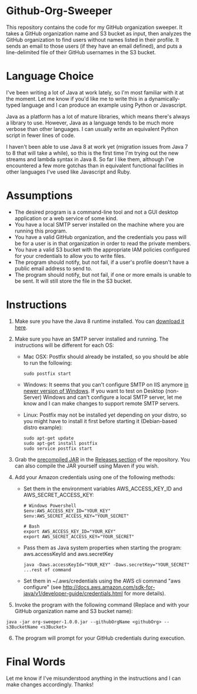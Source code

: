 # Github-Org-Sweeper
This repository contains the code for my GitHub organization sweeper. It takes a GitHub organization name and S3 bucket
as input, then analyzes the GitHub organization to find users without names listed in their profile. It sends an email
to those users (if they have an email defined), and puts a line-delimited file of their GitHub usernames in the S3 bucket.

# Language Choice
I've been writing a lot of Java at work lately, so I'm most familiar with it at the moment. Let me know if you'd like me to
write this in a dynamically-typed language and I can produce an example using Python or Javascript.

Java as a platform has a lot of mature libraries, which means there's always a library to use. However, Java as a language
tends to be much more verbose than other languages. I can usually write an equivalent Python script in fewer lines of code.

I haven't been able to use Java 8 at work yet (migration issues from Java 7 to 8 that will take a while), so this is
the first time I'm trying out the new streams and lambda syntax in Java 8. So far I like them, although I've encountered
 a few more gotchas than in equivalent functional facilities in other languages I've used like Javascript and Ruby.

# Assumptions
* The desired program is a command-line tool and not a GUI desktop application or a web service of some kind.
* You have a local SMTP server installed on the machine where you are running this program.
* You have a valid GitHub organization, and the credentials you pass will be for a user is in that organization in order to read the private members.
* You have a valid S3 bucket with the appropriate IAM policies configured for your credentials to allow you to write files.
* The program should notify, but not fail, if a user's profile doesn't have a public email address to send to.
* The program should notify, but not fail, if one or more emails is unable to be sent. It will still store the file in the S3 bucket.

# Instructions
1. Make sure you have the Java 8 runtime installed. You can [download it here](http://www.oracle.com/technetwork/java/javase/downloads/jre8-downloads-2133155.html).
2. Make sure you have an SMTP server installed and running. The instructions will be different for each OS:
    * Mac OSX: Postfix should already be installed, so you should be able to run the following:

        ```
        sudo postfix start
        ```

    * Windows: It seems that you can't configure SMTP on IIS anymore [in newer version of Windows](http://stackoverflow.com/questions/15418597/how-to-enable-smtp-for-iis-8).
    If you want to test on Desktop (non-Server) Windows and can't configure a local SMTP server, let me know and I can make changes to support remote SMTP servers.
    * Linux: Postfix may not be installed yet depending on your distro, so you might have to install it first before starting it (Debian-based distro example):

        ```
        sudo apt-get update
        sudo apt-get install postfix
        sudo service postfix start
        ```

3. Grab the [precompiled JAR](https://github.com/dsw88/Github-Org-Sweeper/releases/download/1.0/org-sweeper-1.0.0.jar) in the [Releases section](https://github.com/dsw88/Github-Org-Sweeper/releases/tag/1.0) of the repository. You can also compile the JAR yourself using Maven if you wish.
4. Add your Amazon credentials using one of the following methods:
    * Set them in the environment variables AWS_ACCESS_KEY_ID and AWS_SECRET_ACCESS_KEY:
        ```
        # Windows Powershell
        $env:AWS_ACCESS_KEY_ID="YOUR_KEY"
        $env:AWS_SECRET_ACCESS_KEY="YOUR_SECRET"
        
        # Bash
        export AWS_ACCESS_KEY_ID="YOUR_KEY"
        export AWS_SECRET_ACCESS_KEY="YOUR_SECRET"
        ```
    * Pass them as Java system properties when starting the program: aws.accessKeyId and aws.secretKey
        ```
        java -Daws.accessKeyId="YOUR_KEY" -Daws.secretKey="YOUR_SECRET" ...rest of command
        ```
    * Set them in ~/.aws/credentials using the AWS cli command "aws configure" (see http://docs.aws.amazon.com/sdk-for-java/v1/developer-guide/credentials.html for more details).
5. Invoke the program with the following command (Replace <githubOrg> and <s3Bucket> with your GitHub organization name and S3 bucket name):

  ```
  java -jar org-sweeper-1.0.0.jar --githubOrgName <githubOrg> --s3BucketName <s3Bucket>
  ```
  
6. The program will prompt for your GitHub credentials during execution.

# Final Words
Let me know if I've misunderstood anything in the instructions and I can make changes accordingly. Thanks!

